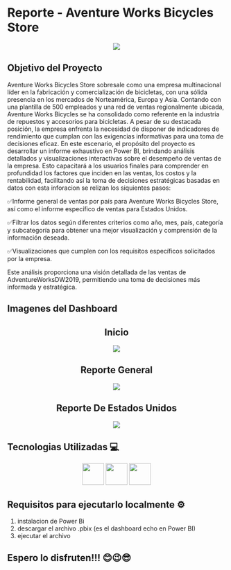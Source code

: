 # Reporte - Aventure Works Bicycles Store 
<p align="center">
<img src="https://github.com/Julian-Mateus/Reporte-De-Ventas/assets/158619680/df6e5528-7acc-4114-8249-022bb8e32106">
</p>


## Objetivo del Proyecto

Aventure Works Bicycles Store sobresale como una empresa multinacional líder en la fabricación y comercialización de bicicletas, con una sólida presencia en los mercados de Norteamérica, Europa y Asia. Contando con una plantilla de 500 empleados y una red de ventas regionalmente ubicada, Aventure Works Bicycles se ha consolidado como referente en la industria de repuestos y accesorios para bicicletas. A pesar de su destacada posición, la empresa enfrenta la necesidad de disponer de indicadores de rendimiento que cumplan con las exigencias informativas para una toma de decisiones eficaz. En este escenario, el propósito del proyecto es desarrollar un informe exhaustivo en Power BI, brindando análisis detallados y visualizaciones interactivas sobre el desempeño de ventas de la empresa. Esto capacitará a los usuarios finales para comprender en profundidad los factores que inciden en las ventas, los costos y la rentabilidad, facilitando así la toma de decisiones estratégicas basadas en datos con esta inforacion se relizan los siquientes pasos:

✅Informe general de ventas por país para Aventure Works Bicycles Store, así como el informe específico de ventas para Estados Unidos.

✅Filtrar los datos según diferentes criterios como año, mes, país, categoría y subcategoría para obtener una mejor visualización y comprensión de la información deseada.

✅Visualizaciones que cumplen con los requisitos específicos solicitados por la empresa.

Este análisis proporciona una visión detallada de las ventas de AdventureWorksDW2019, permitiendo una toma de decisiones más informada y estratégica.


## Imagenes del Dashboard
<h2 align="center">
Inicio
</h2>
<p align="center">
<img src="https://github.com/Julian-Mateus/Reporte-De-Ventas/assets/158619680/c81a2faf-d5e1-43f2-8334-f820924bfa31">
</p>

<h2 align="center">
Reporte General
</h2>
<p align="center">
<img src="https://github.com/Julian-Mateus/Reporte-De-Ventas/assets/158619680/898b9442-b437-459e-a76c-8fa3c74f3434">
</p>

<h2 align="center">
Reporte De Estados Unidos
</h2>
<p align="center">
<img src="https://github.com/Julian-Mateus/Reporte-De-Ventas/assets/158619680/c4b96b08-e513-4b70-911c-1031d0bbfa7d">
</p>





## Tecnologias Utilizadas 💻
<p align="center">
<img src="https://github.com/Julian-Mateus/LaboratoriosBiogenesys/assets/158619680/69922e76-015b-4d0c-900d-afdebd3f4354" width="50" height="50" /> 
<img src="https://github.com/Julian-Mateus/AventureWorksBicyclesStore/assets/158619680/84162c13-cf6e-46ec-84d7-c094276776ed" width="50" height="50" />
<img src="https://github.com/Julian-Mateus/AventureWorksBicyclesStore/assets/158619680/396ba14d-15b9-4844-ac82-cc9137dabe16" width="50" height="50" />            
</p>



## Requisitos para ejecutarlo localmente ⚙️

1. instalacion de Power Bi
2. descargar el archivo .pbix (es el dashboard echo en Power BI)
3. ejecutar el archivo


## Espero lo disfruten!!! 😊😉😎

